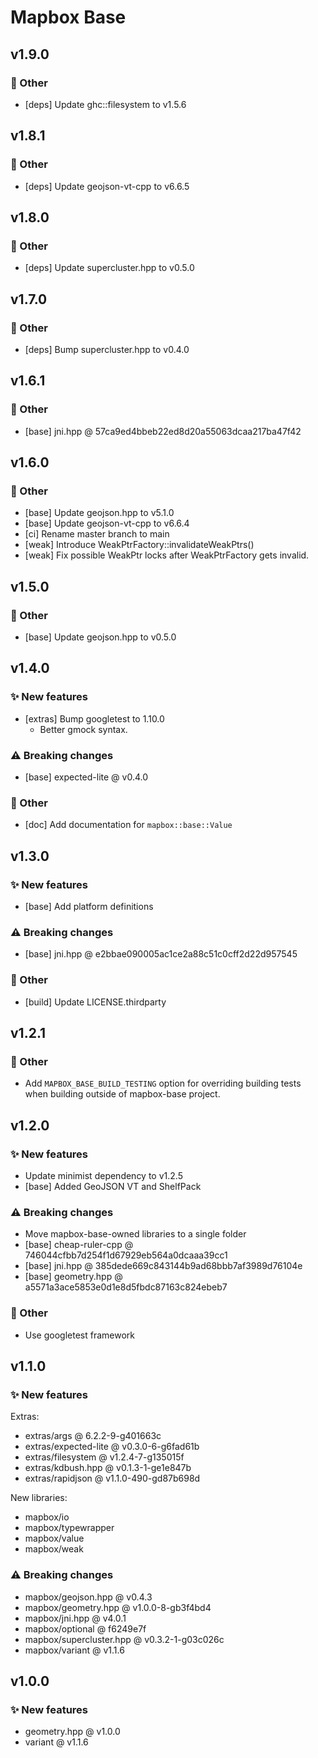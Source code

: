 # Mapbox Base

## v1.9.0

### 💫️ Other
 - [deps] Update ghc::filesystem to v1.5.6

## v1.8.1

### 💫️ Other
 - [deps] Update geojson-vt-cpp to v6.6.5

## v1.8.0

### 💫️ Other
 - [deps] Update supercluster.hpp to v0.5.0

## v1.7.0

### 💫️ Other
 - [deps] Bump supercluster.hpp to v0.4.0

## v1.6.1

### 💫️ Other
 - [base] jni.hpp @ 57ca9ed4bbeb22ed8d20a55063dcaa217ba47f42

## v1.6.0

### 💫️ Other
 - [base] Update geojson.hpp to v5.1.0
 - [base] Update geojson-vt-cpp to v6.6.4
 - [ci] Rename master branch to main
 - [weak] Introduce WeakPtrFactory::invalidateWeakPtrs()
 - [weak] Fix possible WeakPtr locks after WeakPtrFactory gets invalid.

## v1.5.0

### 💫️ Other
 - [base] Update geojson.hpp to v0.5.0

## v1.4.0

### ✨ New features
- [extras] Bump googletest to 1.10.0
    - Better gmock syntax.

### ⚠️ Breaking changes
- [base] expected-lite @ v0.4.0

### 💫️ Other
- [doc] Add documentation for `mapbox::base::Value`

## v1.3.0

### ✨ New features
- [base] Add platform definitions

### ⚠️ Breaking changes
- [base] jni.hpp @ e2bbae090005ac1ce2a88c51c0cff2d22d957545

### 💫️ Other
- [build] Update LICENSE.thirdparty

## v1.2.1

### 💫️ Other
- Add `MAPBOX_BASE_BUILD_TESTING` option for overriding building tests when building outside of mapbox-base project.

## v1.2.0

### ✨ New features
- Update minimist dependency to v1.2.5
- [base] Added GeoJSON VT and ShelfPack

### ⚠️ Breaking changes
- Move mapbox-base-owned libraries to a single folder
- [base] cheap-ruler-cpp @ 746044cfbb7d254f1d67929eb564a0dcaaa39cc1
- [base] jni.hpp @ 385dede669c843144b9ad68bbb7af3989d76104e
- [base] geometry.hpp @ a5571a3ace5853e0d1e8d5fbdc87163c824ebeb7

### 💫️ Other
- Use googletest framework

## v1.1.0

### ✨ New features
Extras:
- extras/args @ 6.2.2-9-g401663c
- extras/expected-lite @ v0.3.0-6-g6fad61b
- extras/filesystem @ v1.2.4-7-g135015f
- extras/kdbush.hpp @ v0.1.3-1-ge1e847b
- extras/rapidjson @ v1.1.0-490-gd87b698d

New libraries:
- mapbox/io
- mapbox/typewrapper
- mapbox/value
- mapbox/weak

### ⚠️ Breaking changes
- mapbox/geojson.hpp @ v0.4.3
- mapbox/geometry.hpp @ v1.0.0-8-gb3f4bd4
- mapbox/jni.hpp @ v4.0.1
- mapbox/optional @ f6249e7f
- mapbox/supercluster.hpp @ v0.3.2-1-g03c026c
- mapbox/variant @ v1.1.6

## v1.0.0

### ✨ New features
- geometry.hpp @ v1.0.0
- variant @ v1.1.6
